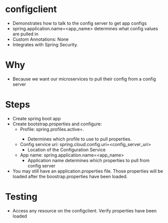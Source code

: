 # configclient
- Demonstrates how to talk to the config server to get app configs
- spring.application.name=<app_name> determines what config values are pulled in
- Custom Annotations: None
- Integrates with Spring Security.

# Why
- Because we want our microservices to pull their config from a config server
 
# Steps
- Create spring boot app
- Create bootstrap.properties and configure:
	- Profile: spring.profiles.active=<profile>. 
		- Determines which profile to use to pull properties.
	- Config service uri: spring.cloud.config.uri=<config_server_uri>
		- Location of the Configuration Service
	- App name: spring.application.name=<app_name> 
		- Application name determines which properties to pull from config server
- You may still have an application.properties file. Those properties will be loaded after the boostrap.properties have been loaded.


# Testing
- Access any resource on the configclient. Verify properties have been loaded